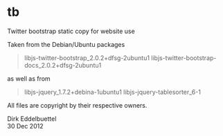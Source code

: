 tb
==

Twitter bootstrap static copy for website use

Taken from the Debian/Ubuntu packages

>    libjs-twitter-bootstrap_2.0.2+dfsg-2ubuntu1
>    libjs-twitter-bootstrap-docs_2.0.2+dfsg-2ubuntu1

as well as from

>    libjs-jquery_1.7.2+debina-1ubuntu1
>    libjs-jquery-tablesorter_6-1

All files are copyright by their respective owners.

Dirk Eddelbuettel  
30 Dec 2012
